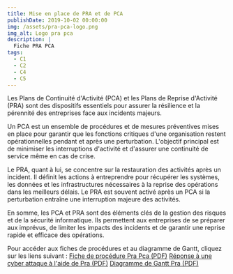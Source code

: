 ```yaml
---
title: Mise en place de PRA et de PCA
publishDate: 2019-10-02 00:00:00
img: /assets/pra-pca-logo.png
img_alt: Logo pra pca
description: |
  Fiche PRA PCA
tags:
  - C1
  - C2
  - C4
  - C5
---
```



Les Plans de Continuité d'Activité (PCA) et les Plans de Reprise d'Activité (PRA) sont des dispositifs essentiels pour assurer la résilience et la pérennité des entreprises face aux incidents majeurs. 

Un PCA est un ensemble de procédures et de mesures préventives mises en place pour garantir que les fonctions critiques d'une organisation restent opérationnelles pendant et après une perturbation. L'objectif principal est de minimiser les interruptions d'activité et d'assurer une continuité de service même en cas de crise.

Le PRA, quant à lui, se concentre sur la restauration des activités après un incident. Il définit les actions à entreprendre pour récupérer les systèmes, les données et les infrastructures nécessaires à la reprise des opérations dans les meilleurs délais. Le PRA est souvent activé après un PCA si la perturbation entraîne une interruption majeure des activités.

En somme, les PCA et PRA sont des éléments clés de la gestion des risques et de la sécurité informatique. Ils permettent aux entreprises de se préparer aux imprévus, de limiter les impacts des incidents et de garantir une reprise rapide et efficace des opérations.

Pour accéder aux fiches de procédures et au diagramme de Gantt, cliquez sur les liens suivant : [Fiche de procédure Pra Pca (PDF)](/assets/Mise_place_PRA_PCA.pdf)
[Réponse à une cyber attaque à l'aide de Pra (PDF)](/assets/PraPca.pdf)
[Diagramme de Gantt Pra (PDF)](/assets/DiagrammeGanttBase.pdf)
